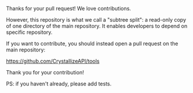 Thanks for your pull request! We love contributions.

However, this repository is what we call a "subtree split": a read-only copy of one directory of the main repository. It enables developers to depend on specific repository.

If you want to contribute, you should instead open a pull request on the main repository:

https://github.com/CrystallizeAPI/tools

Thank you for your contribution!

PS: if you haven't already, please add tests.
